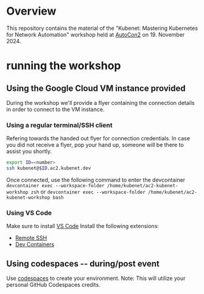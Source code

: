 # Overview

This repository contains the material of the "Kubenet: Mastering Kubernetes for Network Automation" workshop held at [AutoCon2](https://networkautomation.forum/autocon2) on 19. November 2024.

# running the workshop

## Using the Google Cloud VM instance provided
During the workshop we'll provide a flyer containing the connection details in order to connect to the VM instance.

### Using a regular terminal/SSH client
Refering towards the handed out flyer for connection credentials. In case you did not receive a flyer, pop your hand up, someone will be there to assist you shortly.
```bash
export ID=<number>
ssh kubenet@$ID.ac2.kubenet.dev
```
Once connected, use the following command to enter the devcontainer
`devcontainer exec --workspace-folder /home/kubenet/ac2-kubenet-workshop zsh`
or
`devcontainer exec --workspace-folder /home/kubenet/ac2-kubenet-workshop bash`

### Using VS Code
Make sure to install [VS Code](https://code.visualstudio.com/download)
Install the following extensions:
- [Remote SSH](https://marketplace.visualstudio.com/items?itemName=ms-vscode-remote.remote-ssh)
- [Dev Containers](https://marketplace.visualstudio.com/items?itemName=ms-vscode-remote.remote-containers)

## Using codespaces -- during/post event
Use  [codespaces](https://codespaces.new/kubenet-dev/ac2-kubenet-workshop) to create your environment.
Note: This will utilize your personal GitHub Codespaces credits.

